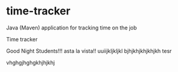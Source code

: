 # time-tracker
Java (Maven) application for tracking time on the job

Time tracker

Good Night Students!!!
asta la vista!!
uuiijkljkljkl
 bjhjkhjkhjkhjkh
tesr


vhghgjhghgkhjhjkhj

